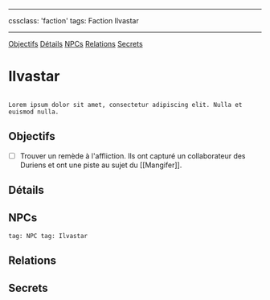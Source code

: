 
---

cssclass: 'faction'
tags: Faction Ilvastar

---
<span class="nav">[Objectifs](#Objectifs) [Détails](#Détails) [NPCs](#NPCs) [Relations](#Relations) [Secrets](#Secrets)</span>

# Ilvastar
```ad-desc

Lorem ipsum dolor sit amet, consectetur adipiscing elit. Nulla et euismod nulla.
```

## Objectifs
- [ ] Trouver un remède à l'affliction. Ils ont capturé un collaborateur des Duriens et ont une piste au sujet du [[Mangifer]].

## Détails

## NPCs
```query
tag: NPC tag: Ilvastar
```

## Relations

## Secrets
